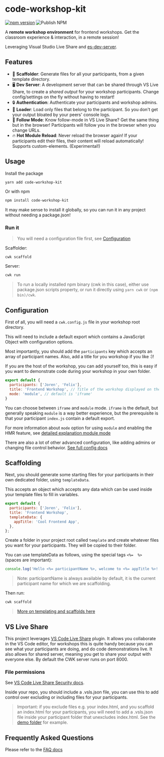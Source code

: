 # code-workshop-kit

[![npm version](https://badge.fury.io/js/code-workshop-kit.svg)](https://badge.fury.io/js/code-workshop-kit)
![Publish NPM](https://github.com/code-workshop-kit/cwk-frontend/workflows/Publish%20NPM/badge.svg)

A **remote workshop environment** for frontend workshops. Get the classroom experience & interaction, in a remote session!

Leveraging Visual Studio Live Share and [es-dev-server](https://www.npmjs.com/package/es-dev-server).

## Features

- 🔨 **Scaffolder**: Generate files for all your participants, from a given template directory.
- 🖥️ **Dev Server**: A development server that can be shared through VS Live Share, to create a *shared output* for your workshop participants. Change config/settings on the fly without having to restart!
- 🔒 **Authentication**: Authenticate your participants and workshop admins.
- 🚧 **Loader**: Load only files that belong to the participant. So you don't get your output bloated by your peers' console logs.
- 👀 **Follow Mode**: Know follow-mode in VS Live Share? Get the same thing but in the browser! Participants will follow you in the browser when you change URLs.
- 🔥 **Hot Module Reload**: Never reload the browser again! If your participants edit their files, their content will reload automatically! Supports custom-elements. (Experimental!)

## Usage

Install the package

```sh
yarn add code-workshop-kit
```

Or with npm

```sh
npm install code-workshop-kit
```

It may make sense to install it globally, so you can run it in any project without needing a package.json!

### Run it

> You will need a configuration file first, see [Configuration](https://github.com/code-workshop-kit/cwk-frontend#configuration)

Scaffolder:

```sh
cwk scaffold
```

Server:

```sh
cwk run
```

> To run a locally installed npm binary (cwk in this case), either use package.json scripts property, or run it directly using `yarn cwk` or `(npm bin)/cwk`.

## Configuration

First of all, you will need a `cwk.config.js` file in your workshop root directory.

This will need to include a default export which contains a JavaScript Object with configuration options.

Most importantly, you should add the `participants` key which accepts an array of participant names. Also, add a title for you workshop if you like :)!

If you are the host of the workshop, you can add yourself too, this is easy if you want to demonstrate code during your workshop in your own folder.

```js
export default {
  participants: ['Joren', 'Felix'],
  title: 'Frontend Workshop', // Title of the workshop displayed on the main page when launching CWK
  mode: 'module', // default is 'iframe'
}
```

You can choose between `iframe` and `module` mode. `iframe` is the default, but generally speaking `module` is a way better experience, but the prerequisite is that your participant `index.js` contain a default export.

For more information about `mode` option for using `module` and enabling the HMR feature, see [detailed explanation module mode](https://github.com/code-workshop-kit/cwk-frontend/tree/master/docs/module-mode.md)

There are also a lot of other advanced configuration, like adding admins or changing file control behavior. [See full config docs](https://github.com/code-workshop-kit/cwk-frontend/tree/master/docs/config.md)

## Scaffolding

Next, you should generate some starting files for your participants in their own dedicated folder, using `templateData`.

This accepts an object which accepts any data which can be used inside your template files to fill in variables.

```js
export default {
  participants: ['Joren', 'Felix'],
  title: 'Frontend Workshop',
  templateData: {
    appTitle: 'Cool Frontend App',
  },
};
```

Create a folder in your project root called `template` and create whatever files you want for your participants. They will be copied to their folder.

You can use templateData as follows, using the special tags `<%=  %>` (spaces are important):

```js
console.log('Hello <%= participantName %>, welcome to <%= appTitle %>!');
```

> Note: participantName is always available by default, it is the current participant name for which we are scaffolding.

Then run:

```sh
cwk scaffold
```

> [More on templating and scaffolds here](https://github.com/code-workshop-kit/cwk-frontend/tree/master/docs/scaffold.md)

## VS Live Share

This project leverages [VS Code Live Share](https://marketplace.visualstudio.com/items?itemName=MS-vsliveshare.vsliveshare) plugin. It allows you collaborate in the VS Code editor, for workshops this is quite handy because you can see what your participants are doing, and do code demonstrations live. It also allows for shared server, meaning you get to share your output with everyone else. By default the CWK server runs on port 8000.

### File permissions

See [VS Code Live Share Security docs](https://docs.microsoft.com/en-us/visualstudio/liveshare/reference/security).

Inside your repo, you should include a .vsls.json file, you can use this to add control over excluding or including files for your participants.

> Important: if you exclude files e.g. your index.html, and you scaffold an index.html for your participants, you will need to add a .vsls.json file inside your participant folder that unexcludes index.html. See the [demo folder](https://github.com/code-workshop-kit/cwk-frontend/tree/master/demo/basic) for example.


## Frequently Asked Questions

Please refer to the [FAQ docs](https://github.com/code-workshop-kit/cwk-frontend/tree/master/docs/faq.md)